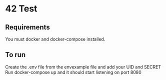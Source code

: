 # 42 Test
## Requirements
You must docker and docker-compose installed.
## To run
Create the .env file from the envexample file and add your UID and SECRET
Run docker-compose up and it should start listening on port 8080
